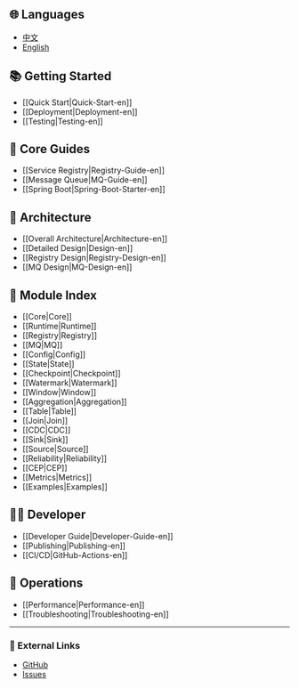 ## 🌐 Languages
- [中文](Home)
- [English](Home-en)

## 📚 Getting Started
- [[Quick Start|Quick-Start-en]]
- [[Deployment|Deployment-en]]
- [[Testing|Testing-en]]

## 🔧 Core Guides
- [[Service Registry|Registry-Guide-en]]
- [[Message Queue|MQ-Guide-en]]
- [[Spring Boot|Spring-Boot-Starter-en]]

## 📐 Architecture
- [[Overall Architecture|Architecture-en]]
- [[Detailed Design|Design-en]]
- [[Registry Design|Registry-Design-en]]
- [[MQ Design|MQ-Design-en]]

## 🧩 Module Index
- [[Core|Core]]
- [[Runtime|Runtime]]
- [[Registry|Registry]]
- [[MQ|MQ]]
- [[Config|Config]]
- [[State|State]]
- [[Checkpoint|Checkpoint]]
- [[Watermark|Watermark]]
- [[Window|Window]]
- [[Aggregation|Aggregation]]
- [[Table|Table]]
- [[Join|Join]]
- [[CDC|CDC]]
- [[Sink|Sink]]
- [[Source|Source]]
- [[Reliability|Reliability]]
- [[CEP|CEP]]
- [[Metrics|Metrics]]
- [[Examples|Examples]]

## 👨‍💻 Developer
- [[Developer Guide|Developer-Guide-en]]
- [[Publishing|Publishing-en]]
- [[CI/CD|GitHub-Actions-en]]

## 🚀 Operations
- [[Performance|Performance-en]]
- [[Troubleshooting|Troubleshooting-en]]

---

### 🔗 External Links
- [GitHub](https://github.com/cuihairu/redis-streaming)
- [Issues](https://github.com/cuihairu/redis-streaming/issues)
